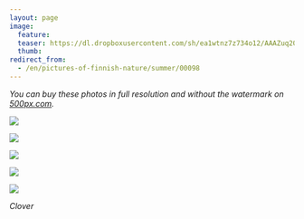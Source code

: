 ```yaml
---
layout: page
image:
  feature:
  teaser: https://dl.dropboxusercontent.com/sh/ea1wtnz7z734o12/AAAZuq20LuOqyJXVksfXShava/luontokuvat/kes%C3%A4/9/DS35221-245px.jpg
  thumb:
redirect_from:
  - /en/pictures-of-finnish-nature/summer/00098
---
```


*You can buy these photos in full resolution and without the watermark on [500px.com](https://500px.com/minimuutticom/galleries/clovers).*

[![](https://dl.dropboxusercontent.com/sh/ea1wtnz7z734o12/AABA_ISfPvhDSsbjGAXl2TY-a/luontokuvat/kes%C3%A4/9/DS35218-800px.jpg)](https://dl.dropboxusercontent.com/sh/ea1wtnz7z734o12/AAAMTmlKcpkxUJ3GnYpg-HEEa/luontokuvat/kes%C3%A4/9/DS35218.jpg)

[![](https://dl.dropboxusercontent.com/sh/ea1wtnz7z734o12/AABUJp5-XQG8d6Ko8LEpuviNa/luontokuvat/kes%C3%A4/9/DS35232-800px.jpg)](https://dl.dropboxusercontent.com/sh/ea1wtnz7z734o12/AAAxCXsOeg_txQ9OhI42AtfYa/luontokuvat/kes%C3%A4/9/DS35232.jpg)

[![](https://dl.dropboxusercontent.com/sh/ea1wtnz7z734o12/AADppnAaBZwlc2AJfGphkfWDa/luontokuvat/kes%C3%A4/9/DS35224-800px.jpg)](https://dl.dropboxusercontent.com/sh/ea1wtnz7z734o12/AADkcIzYBjEFfYueVs2-Ju6-a/luontokuvat/kes%C3%A4/9/DS35224.jpg)

[![](https://dl.dropboxusercontent.com/sh/ea1wtnz7z734o12/AABXAtuFY3ukqiiV003Ekh2Wa/luontokuvat/kes%C3%A4/9/DS35246-800px.jpg)](https://dl.dropboxusercontent.com/sh/ea1wtnz7z734o12/AADdyMs7CiuB3C8-nKILV8Ara/luontokuvat/kes%C3%A4/9/DS35246.jpg)

[![](https://dl.dropboxusercontent.com/sh/ea1wtnz7z734o12/AAACy7K_DZBECjVievhSy4wRa/luontokuvat/kes%C3%A4/9/DS35221-800px.jpg)](https://dl.dropboxusercontent.com/sh/ea1wtnz7z734o12/AABYNkLCMgSy_75nRTtOTYQsa/luontokuvat/kes%C3%A4/9/DS35221.jpg)

*Clover*
